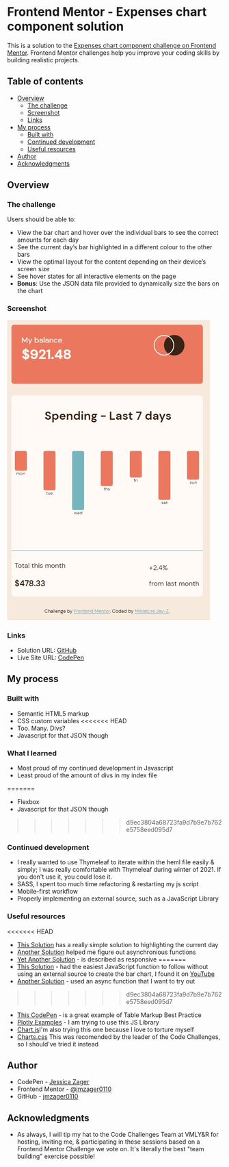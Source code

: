 # Frontend Mentor - Expenses chart component solution

This is a solution to the [Expenses chart component challenge on Frontend Mentor](https://www.frontendmentor.io/challenges/expenses-chart-component-e7yJBUdjwt). Frontend Mentor challenges help you improve your coding skills by building realistic projects. 

## Table of contents

- [Overview](#overview)
  - [The challenge](#the-challenge)
  - [Screenshot](#screenshot)
  - [Links](#links)
- [My process](#my-process)
  - [Built with](#built-with)
  - [Continued development](#continued-development)
  - [Useful resources](#useful-resources)
- [Author](#author)
- [Acknowledgments](#acknowledgments)

## Overview

### The challenge

Users should be able to:

- View the bar chart and hover over the individual bars to see the correct amounts for each day
- See the current day’s bar highlighted in a different colour to the other bars
- View the optimal layout for the content depending on their device’s screen size
- See hover states for all interactive elements on the page
- **Bonus**: Use the JSON data file provided to dynamically size the bars on the chart

### Screenshot

![](images\screenshot.jpg)

### Links

- Solution URL: [GitHub](https://github.com/jmzager0110/expenses-chart-component-main)
- Live Site URL: [CodePen](https://codepen.io/jmzager0110/full/ZExVQjB)

## My process

### Built with

- Semantic HTML5 markup
- CSS custom variables
<<<<<<< HEAD
- Too. Many. Divs?
- Javascript for that JSON though

### What I learned

- Most proud of my continued development in Javascript
- Least proud of the amount of divs in my index file

=======
- Flexbox
- Javascript for that JSON though

>>>>>>> d9ec3804a68723fa9d7b9e7b762e5758eed095d7
### Continued development

- I really wanted to use Thymeleaf to iterate within the heml file easily & simply; I was really comfortable with Thymeleaf during winter of 2021. If you don't use it, you could lose it.
- SASS, I spent too much time refactoring & restarting my js script
- Mobile-first workflow
- Properly implementing an external source, such as a JavaScript Library


### Useful resources

<<<<<<< HEAD
- [This Solution](https://github.com/gdsimoes/expenses-chart-component) has a really simple solution to highlighting the current day
- [Another Solution](https://github.com/JonKohJJ/Expenses-Chart-Component) helped me figure out asynchronious functions
- [Yet Another Solution](https://github.com/sumyat-aung/expenses-chart-component) - is described as responsive
=======
- [This Solution](https://github.com/Vaib215/Expenses-Chart-Component) - had the easiest JavaScript function to follow without using an external source to create the bar chart, I found it on [YouTube](https://www.youtube.com/watch?v=wfbeDrcchNc)
- [Another Solution](https://github.com/JonKohJJ/Expenses-Chart-Component) - used an async function that I want to try out
>>>>>>> d9ec3804a68723fa9d7b9e7b762e5758eed095d7
- [This CodePen](https://codepen.io/davidelrizzo/full/dGBpZK/) - is a great example of Table Markup Best Practice
- [Plotly Examples](https://plotly.com/javascript/bar-charts/#bar-chart-with-hover-text) - I am trying to use this JS Library 
- [Chart.js](https://www.chartjs.org/)I'm also trying this one because I love to torture myself
- [Charts.css](https://chartscss.org/) This was recomended by the leader of the Code Challenges, so I should've tried it instead


## Author

- CodePen - [Jessica Zager](https://codepen.io/jmzager0110)
- Frontend Mentor - [@jmzager0110](https://www.frontendmentor.io/profile/jmzager0110)
- GitHub - [jmzager0110](https://github.com/jmzager0110)



## Acknowledgments

 - As always, I will tip my hat to the Code Challenges Team at VMLY&R for hosting, inviting me, & participating in these sessions based on a Frontend Mentor Challenge we vote on. It's literally the best "team building" exercise possible!
